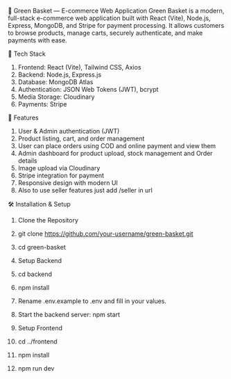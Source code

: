 🛒 Green Basket — E-commerce Web Application
Green Basket is a modern, full-stack e-commerce web application built with React (Vite), Node.js, Express, MongoDB, and Stripe for payment processing. It allows customers to browse products, manage carts, securely authenticate, and make payments with ease.

🔧 Tech Stack
1. Frontend: React (Vite), Tailwind CSS, Axios
2. Backend: Node.js, Express.js
3. Database: MongoDB Atlas
4. Authentication: JSON Web Tokens (JWT), bcrypt
5. Media Storage: Cloudinary
6. Payments: Stripe

🚀 Features
1. User & Admin authentication (JWT)
2. Product listing, cart, and order management
3. User can place orders using COD and online payment and view them
4. Admin dashboard for product upload, stock management and Order details
5. Image upload via Cloudinary
6. Stripe integration for payment
7. Responsive design with modern UI
8. Also to use seller features just add /seller in url

🛠️ Installation & Setup

1. Clone the Repository
2. git clone https://github.com/your-username/green-basket.git
3. cd green-basket

4. Setup Backend
5. cd backend
6. npm install
7. Rename .env.example to .env and fill in your values.
8. Start the backend server: npm start

9. Setup Frontend
10. cd ../frontend
11. npm install
12. npm run dev
